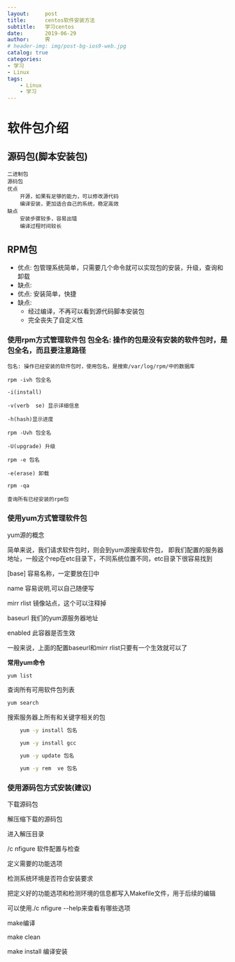 ```yaml
---
layout:     post
title:      centos软件安装方法
subtitle:   学习centos
date:       2019-06-29
author:     霁
# header-img: img/post-bg-ios9-web.jpg
catalog: true
categories:
- 学习
- Linux
tags:
    - Linux
    - 学习
---
```

# 软件包介绍

## 源码包(脚本安装包)
	二进制包
	源码包
	优点 
		开源，如果有足够的能力，可以修改源代码
		编译安装，更加适合自己的系统，稳定高效
	缺点 
		安装步骤较多，容易出错
		编译过程时间较长

## RPM包
- 优点: 包管理系统简单，只需要几个命令就可以实现包的安装，升级，查询和卸载
- 缺点: 
- 优点: 安装简单，快捷
- 缺点:
  - 经过编译，不再可以看到源代码脚本安装包
  -  完全丧失了自定义性

### 使用rpm方式管理软件包 包全名: 操作的包是没有安装的软件包时，是包全名，而且要注意路径

  	包名: 操作已经安装的软件包时，使用包名，是搜索/var/log/rpm/中的数据库

  	rpm -ivh 包全名 

	-i(install)

	-v(verb  se) 显示详细信息

	-h(hash)显示进度

  	rpm -Uvh 包全名 

	-U(upgrade) 升级

  	rpm -e 包名 

	-e(erase) 卸载

  	rpm -qa 

	查询所有已经安装的rpm包

 

### 使用yum方式管理软件包 

yum源的概念 

简单来说，我们请求软件包时，则会到yum源搜索软件包，
即我们配置的服务器地址，一般这个rep在etc目录下，不同系统位置不同，etc目录下很容易找到

[base] 容易名称，一定要放在[]中

name 容易说明,可以自己随便写

mirr  rlist 镜像站点，这个可以注释掉

baseurl 我们的yum源服务器地址

enabled 此容器是否生效

一般来说，上面的配置baseurl和mirr  rlist只要有一个生效就可以了

**常用yum命令**

```bash
yum list 
```
查询所有可用软件包列表

```bash
yum search
```

搜索服务器上所有和关键字相关的包
```bash
	yum -y install 包名 

	yum -y install gcc

	yum -y update 包名

	yum -y rem  ve 包名
```

### 使用源码包方式安装(**建议**)

下载源码包

解压缩下载的源码包

进入解压目录

/c  nfigure 软件配置与检查 

定义需要的功能选项

检测系统环境是否符合安装要求

把定义好的功能选项和检测环境的信息都写入Makefile文件，用于后续的编辑

可以使用./c  nfigure --help来查看有哪些选项

make编译 

make clean

make install 编译安装

